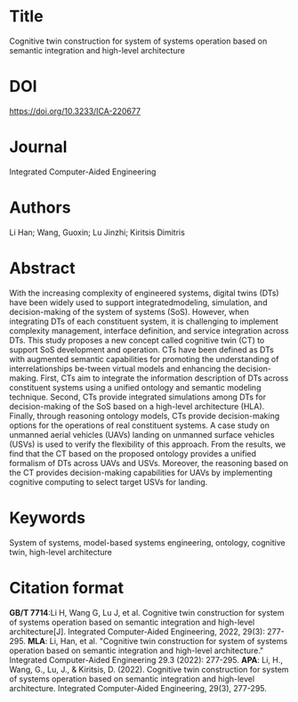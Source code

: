 # Title

Cognitive twin construction for system of systems operation based on semantic integration and high-level architecture

# DOI

https://doi.org/10.3233/ICA-220677

# Journal

Integrated Computer-Aided Engineering

# Authors

Li Han; Wang, Guoxin; Lu Jinzhi; Kiritsis Dimitris

# Abstract

With the increasing complexity of engineered systems, digital twins (DTs) have been widely used to support integratedmodeling, simulation, and decision-making of the system of systems (SoS). However, when integrating DTs of each constituent system, it is challenging to implement complexity management, interface definition, and service integration across DTs. This study proposes a new concept called cognitive twin (CT) to support SoS development and operation. CTs have been defined as DTs with augmented semantic capabilities for promoting the understanding of interrelationships be-tween virtual models and enhancing the decision-making. First, CTs aim to integrate the information description of DTs across constituent systems using a unified ontology and semantic modeling technique. Second, CTs provide integrated simulations among DTs for decision-making of the SoS based on a high-level architecture (HLA). Finally, through reasoning ontology models, CTs provide decision-making options for the operations of real constituent systems. A case study on unmanned aerial vehicles (UAVs) landing on unmanned surface vehicles (USVs) is used to verify the flexibility of this approach. From the results, we find that the CT based on the proposed ontology provides a unified formalism of DTs across UAVs and USVs. Moreover, the reasoning based on the CT provides decision-making capabilities for UAVs by implementing cognitive computing to select target USVs for landing.

# Keywords

 System of systems, model-based systems engineering, ontology, cognitive twin, high-level architecture

# Citation format

**GB/T 7714**:Li H, Wang G, Lu J, et al. Cognitive twin construction for system of systems operation based on semantic integration and high-level architecture[J]. Integrated Computer-Aided Engineering, 2022, 29(3): 277-295.
**MLA**: Li, Han, et al. "Cognitive twin construction for system of systems operation based on semantic integration and high-level architecture." Integrated Computer-Aided Engineering 29.3 (2022): 277-295.
**APA**: Li, H., Wang, G., Lu, J., & Kiritsis, D. (2022). Cognitive twin construction for system of systems operation based on semantic integration and high-level architecture. Integrated Computer-Aided Engineering, 29(3), 277-295.
